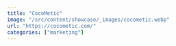 ```yaml
---
title: "CocoMetic"
image: "/src/content/showcase/_images/cocometic.webp"
url: "https://cocometic.com/"
categories: ["marketing"]
---
```

